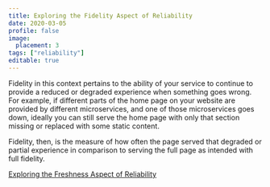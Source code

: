 ```yaml
---
title: Exploring the Fidelity Aspect of Reliability
date: 2020-03-05
profile: false
image:
  placement: 3
tags: ["reliability"]
editable: true
---
```


Fidelity in this context pertains to the ability of your service to continue to
provide a reduced or degraded experience when something goes wrong. For example,
if different parts of the home page on your website are provided by different
microservices, and one of those microservices goes down, ideally you can still
serve the home page with only that section missing or replaced with some static
content.

Fidelity, then, is the measure of how often the page served that degraded or
partial experience in comparison to serving the full page as intended with full
fidelity.

[Exploring the Freshness Aspect of Reliability](/post/exploring-the-freshness-aspect-of-reliability/)